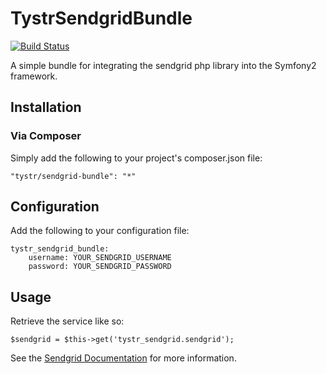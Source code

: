 TystrSendgridBundle
========================

[![Build Status](https://travis-ci.org/tystr/TystrSendgridBundle.svg?branch=master)](https://travis-ci.org/tystr/TystrSendgridBundle)

A simple bundle for integrating the sendgrid php library into the Symfony2 framework.

Installation
----------------------------------

### Via Composer

Simply add the following to your project's composer.json file:

    "tystr/sendgrid-bundle": "*"

Configuration
-------------

Add the following to your configuration file:

    tystr_sendgrid_bundle:
        username: YOUR_SENDGRID_USERNAME
        password: YOUR_SENDGRID_PASSWORD
        
Usage
------

Retrieve the service like so:

    $sendgrid = $this->get('tystr_sendgrid.sendgrid');
    
    
See the [Sendgrid Documentation](https://github.com/sendgrid/sendgrid-php/blob/master/README.md#usage)
for more information.
